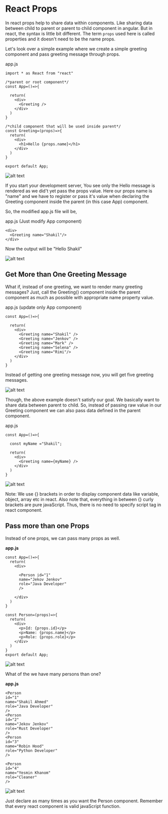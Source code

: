 # React Props

In react props help to share data within components. Like sharing data between child to parent or parent to child component in angular. But in react, the syntax is little bit different. The term ```props``` used here is called properties and it doesn't need to be the name props.

Let's look over a simple example where we create a simple greeting component and pass greeting message through props.

app.js

```
import * as React from "react"

/*parent or root component*/
const App=()=>{

  return(
    <div>
      <Greeting />
    </div>
  )
}

/*child component that will be used inside parent*/
const Greeting=(props)=>{
  return(
    <div>
      <h1>Hello {props.name}</h1>
    </div>
  )
}

export default App;
```

![alt text](image1.png)


If you start your development server, You see only the Hello message is rendered as we did't yet pass the props value. Here our props name is "name" and we have to register or pass it's value when declaring the Greeting component inside the parent (in this case App) component.

So, the modified app.js file will be,

app.js (Just modify App component)

```
<div>
  <Greeting name="Shakil"/>
</div>
```
Now the output will be "Hello Shakil"

![alt text](image1.png)


## Get More than One Greeting Message

What if, instead of one greeting, we want to render many greeting messages? Just, call the Greeting() component inside the parent component as much as possible with appropriate name property value.

app.js (update only App component)

```
const App=()=>{

  return(
    <div>
      <Greeting name="Shakil" />
      <Greeting name="Jenkov" />
      <Greeting name="Mark" />
      <Greeting name="Selena" />
      <Greeting name="Rimi"/>
    </div>
  )
}
```

Instead of getting one greeting message now, you will get five greeting messages.

![alt text](image3.png)

Though, the above example doesn't satisfy our goal. We basically want to share data between parent to child. So, instead of passing raw value in our Greeting component we can also pass data defined in the parent component.

app.js

```
const App=()=>{

  const myName ="Shakil";

  return(
    <div>
      <Greeting name={myName} />
    </div>
  )
}
```

![alt text](image2.png)

Note: We use {} brackets in order to display component data like variable, object, array etc in react. Also note that, everything in between {} curly brackets are pure javaScript. Thus, there is no need to specify script tag in react component.

## Pass more than one Props

Instead of one props, we can pass many props as well.

**app.js**

```
const App=()=>{
  return(
    <div>

      <Person id="1" 
      name="Jekov Jenkov" 
      role="Java Developer" 
      />

    </div>
  )
}

const Person=(props)=>{
  return(
    <div>
      <p>Id: {props.id}</p>
      <p>Name: {props.name}</p>
      <p>Role: {props.role}</p>
    </div>
  )
}
export default App;
```

![alt text](image.png)

What of the we have many persons than one?

**app.js**

```
<Person 
id="1"
name="Shakil Ahmed"
role="Java Developer" 
/>
<Person 
id="2"
name="Jekov Jenkov"
role="Rust Developer" 
/>
<Person 
id="3"
name="Robin Hood"
role="Python Developer" 
/>

<Person 
id="4"
name="Yesmin Khanom"
role="Cleaner" 
/>
```

![alt text](image5.png)

Just declare as many times as you want the Person component. Remember that every react component is valid javaScript function.

